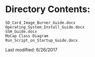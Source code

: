 # Directory Contents:
	SD_Card_Image_Burner_Guide.docx
	Operating_System_Install_Guide.docx
	SSH_Guide.docx
	MoCap Class Diagram
	Run_Script_on_Startup_Guide.docx

Last modified: 6/26/2017